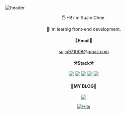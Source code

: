 ![header](https://capsule-render.vercel.app/api?type=waving&color=auto&height=300&section=header&text=Welcome&desc=sujin's%20github&fontSize=90&fontAlignY=35&animation=scaleIn&descAlign=80&descAlignY=60&stroke=eee&descSize=35)

<div align="center">
<p>🖐Hi! i'm SuJin Choe.</p>
<p>📖I'm learnig front-end development.</p>

#### 💌Email💌
sujin971008@gmail.com

#### ⚒Stack⚒
<img src="https://img.shields.io/badge/html5-E34F26.svg?style=for-the-badge&logo=html5&logoColor=black">
<img src="https://img.shields.io/badge/css3-1572B6.svg?style=for-the-badge&logo=css3&logoColor=black">
<img src="https://img.shields.io/badge/javascript-F7DF1E.svg?style=for-the-badge&logo=javascript&logoColor=black">
<img src="https://img.shields.io/badge/react-61DAFB.svg?style=for-the-badge&logo=react&logoColor=black">
<img src="https://img.shields.io/badge/redux-764ABC.svg?style=for-the-badge&logo=redux&logoColor=black">

#### 🔗MY BLOG🔗
 <a href="https://goril-choe.tistory.com/" target="_blank"><img src="https://user-images.githubusercontent.com/65346989/127509417-c2f672e7-70a8-4d44-b43f-70364e022a81.png"/></a>

<!-- ![SUJIN's GitHub stats](https://github-readme-stats.vercel.app/api?username=SUJIN&theme=buefy&show_icons=true) -->

[![Hits](https://hits.seeyoufarm.com/api/count/incr/badge.svg?url=https%3A%2F%2Fgithub.com%2Fgjbae1212%2Fhit-counter&count_bg=%2379C83D&title_bg=%23555555&icon=&icon_color=%23E7E7E7&title=hits&edge_flat=false)](https://hits.seeyoufarm.com)

</div>

<!--
**sujin971008/sujin971008** is a ✨ _special_ ✨ repository because its `README.md` (this file) appears on your GitHub profile.

Here are some ideas to get you started:

- 🔭 I’m currently working on ...
- 🌱 I’m currently learning ...
- 👯 I’m looking to collaborate on ...
- 🤔 I’m looking for help with ...
- 💬 Ask me about ...
- 📫 How to reach me: ...
- 😄 Pronouns: ...
- ⚡ Fun fact: ...
-->
